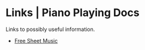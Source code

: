 Links | Piano Playing Docs
==========================

Links to possibly useful information.

- [Free Sheet Music](https://michaelkravchuk.com/free-sheet-music/)